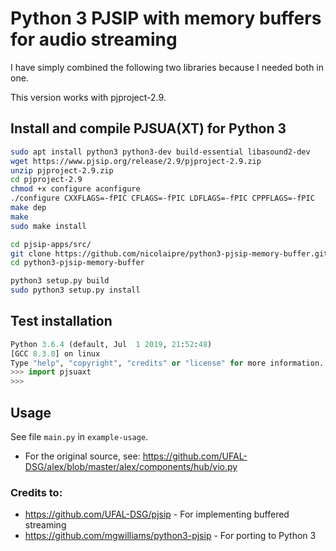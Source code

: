 # Python 3 PJSIP with memory buffers for audio streaming

I have simply combined the following two libraries because I needed both in one.

This version works with pjproject-2.9.


## Install and compile PJSUA(XT) for Python 3
```sh
sudo apt install python3 python3-dev build-essential libasound2-dev
wget https://www.pjsip.org/release/2.9/pjproject-2.9.zip
unzip pjproject-2.9.zip
cd pjproject-2.9
chmod +x configure aconfigure
./configure CXXFLAGS=-fPIC CFLAGS=-fPIC LDFLAGS=-fPIC CPPFLAGS=-fPIC
make dep
make
sudo make install

cd pjsip-apps/src/
git clone https://github.com/nicolaipre/python3-pjsip-memory-buffer.git
cd python3-pjsip-memory-buffer

python3 setup.py build
sudo python3 setup.py install
```

## Test installation
```python
Python 3.6.4 (default, Jul  1 2019, 21:52:48)
[GCC 8.3.0] on linux
Type "help", "copyright", "credits" or "license" for more information.
>>> import pjsuaxt
>>>
```

## Usage
See file `main.py` in `example-usage`.

- For the original source, see: https://github.com/UFAL-DSG/alex/blob/master/alex/components/hub/vio.py

### Credits to:
- https://github.com/UFAL-DSG/pjsip - For implementing buffered streaming
- https://github.com/mgwilliams/python3-pjsip - For porting to Python 3

